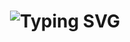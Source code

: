 <h1 align="center">
  <img src="https://readme-typing-svg.herokuapp.com?font=JetBrains+Mono&size=26&duration=4000&pause=1000&color=BC8BFD&center=true&vCenter=true&width=600&lines=fuck777angel;Java+|+Python+|+PHP+|+C%2B%2B+|+C%23+|+Backend+|" alt="Typing SVG" />
</h1>
